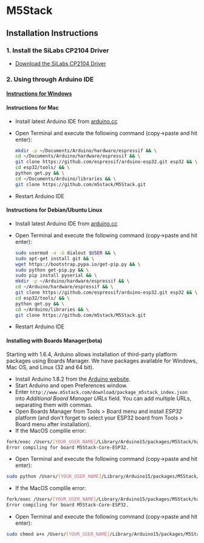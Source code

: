 # M5Stack

## Installation Instructions

### 1. Install the SiLabs CP2104 Driver
- [Download the SiLabs CP2104 Driver](http://community.silabs.com/t5/Interface-Knowledge-Base/Legacy-OS-Software-and-Driver-Packages/ta-p/182585)

### 2. Using through Arduino IDE

#### [Instructions for Windows](doc/windows.md)

#### Instructions for Mac
- Install latest Arduino IDE from [arduino.cc](https://www.arduino.cc/en/Main/Software)
- Open Terminal and execute the following command (copy->paste and hit enter):

  ```bash
  mkdir -p ~/Documents/Arduino/hardware/espressif && \
  cd ~/Documents/Arduino/hardware/espressif && \
  git clone https://github.com/espressif/arduino-esp32.git esp32 && \
  cd esp32/tools/ && \
  python get.py && \
  cd ~/Documents/Arduino/libraries && \
  git clone https://github.com/m5stack/M5Stack.git
  ```
- Restart Arduino IDE

#### Instructions for Debian/Ubuntu Linux
- Install latest Arduino IDE from [arduino.cc](https://www.arduino.cc/en/Main/Software)
- Open Terminal and execute the following command (copy->paste and hit enter):

  ```bash
  sudo usermod -a -G dialout $USER && \
  sudo apt-get install git && \
  wget https://bootstrap.pypa.io/get-pip.py && \
  sudo python get-pip.py && \
  sudo pip install pyserial && \
  mkdir -p ~/Arduino/hardware/espressif && \
  cd ~/Arduino/hardware/espressif && \
  git clone https://github.com/espressif/arduino-esp32.git esp32 && \
  cd esp32/tools/ && \
  python get.py && \
  cd ~/Arduino/libraries && \
  git clone https://github.com/m5stack/M5Stack.git
  ```
- Restart Arduino IDE

#### Installing with Boards Manager(beta)

Starting with 1.6.4, Arduino allows installation of third-party platform packages using Boards Manager. We have packages available for Windows, Mac OS, and Linux (32 and 64 bit).

- Install Arduino 1.8.2 from the [Arduino website](http://www.arduino.cc/en/main/software).
- Start Arduino and open Preferences window.
- Enter ```http://www.m5stack.com/download/package_m5stack_index.json``` into *Additional Board Manager URLs* field. You can add multiple URLs, separating them with commas.
- Open Boards Manager from Tools > Board menu and install *ESP32* platform (and don't forget to select your ESP32 board from Tools > Board menu after installation).
- If the MacOS complile error:
```bash
fork/exec /Users/[YOUR_USER_NAME]/Library/Arduino15/packages/M5Stack/hardware/esp32/0.0.1/tools/xtensa-esp32-elf/bin/xtensa-esp32-elf-g++: no such file or directory
Error compiling for board M5Stack-Core-ESP32.
 ```
- Open Terminal and execute the following command (copy->paste and hit enter):
 ```bash
sudo python /Users/[YOUR_USER_NAME]/Library/Arduino15/packages/M5Stack/hardware/esp32/0.0.1/tools/get.py
 ```
 - If the MacOS complile error:
```bash
fork/exec /Users/[YOUR_USER_NAME]/Library/Arduino15/packages/M5Stack/hardware/esp32/0.0.1/tools/esptool: permission denied
Error compiling for board M5Stack-Core-ESP32.
 ```
- Open Terminal and execute the following command (copy->paste and hit enter):
 ```bash
sudo chmod a+x /Users/[YOUR_USER_NAME]/Library/Arduino15/packages/M5Stack/hardware/esp32/0.0.1/tools/esptool
 ```